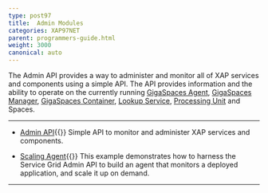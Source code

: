 ```yaml
---
type: post97
title:  Admin Modules
categories: XAP97NET
parent: programmers-guide.html
weight: 3000
canonical: auto
---
```




The Admin API provides a way to administer and monitor all of XAP services and components using a simple API. The API provides information and the ability to operate on the currently running [GigaSpaces Agent](/product_overview/service-grid.html#gsa), [GigaSpaces Manager](/product_overview/service-grid.html#gsm), [GigaSpaces Container](/product_overview/service-grid.html#gsc), [Lookup Service](/product_overview/service-grid.html#lus), [Processing Unit](./processing-units.html) and Spaces.


<hr/>

- [Admin API](./administration-and-monitoring-api.html){{<wbr>}}
Simple API to monitor and administer XAP services and components.

- [Scaling Agent](./scaling-agent-example.html){{<wbr>}}
This example demonstrates how to harness the Service Grid Admin API to build an agent that monitors a deployed application, and scale it up on demand.


<hr/>


